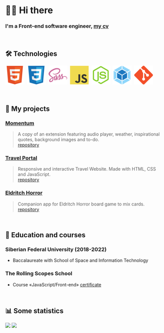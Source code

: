 # 👋🏻 Hi there 
### I'm a Front-end software engineer, [my cv](https://fogarea.github.io/cv/)
<br>

## 🛠️ Technologies
  <img src="https://github.com/devicons/devicon/blob/master/icons/html5/html5-original.svg" title="HTML5" alt="HTML" width="60" height="60"/>&nbsp;
  <img src="https://github.com/devicons/devicon/blob/master/icons/css3/css3-original.svg" title="CSS3" alt="CSS" width="60" height="60"/>&nbsp;
  <img src="https://github.com/devicons/devicon/blob/master/icons/sass/sass-original.svg" title="SASS" alt="SASS" width="60" height="60"/>&nbsp;
  <img src="https://github.com/devicons/devicon/blob/master/icons/javascript/javascript-original.svg" title="JavaScript" alt="JavaScript" width="60" height="60"/>&nbsp;
   <img src="https://github.com/devicons/devicon/blob/master/icons/nodejs/nodejs-original.svg" title="NODE" alt="NODE" width="60" height="60"/>&nbsp;
   <img src="https://github.com/devicons/devicon/blob/master/icons/webpack/webpack-original.svg" title="WEBPACK" alt="WEBPACK" width="60" height="60"/>&nbsp;
  <img src="https://github.com/devicons/devicon/blob/master/icons/git/git-original.svg" title="GIT" alt="GIT" width="60" height="60"/>&nbsp;

<br>

## 📒 My projects
### [Momentum](https://fogarea.github.io/momentum/)<br>

  > A copy of an extension featuring audio player, weather, inspirational quotes, background images and to-do. <br>
  > [repository](https://github.com/fogarea/momentum)

### [Travel Portal](https://fogarea.github.io/travel-portal/)
  > Responsive and interactive Travel Website. Made with HTML, CSS and JavaScript. <br>
  > [repository](https://github.com/fogarea/travel-portal)

### [Eldritch Horror](https://fogarea.github.io/eldritch-codejam/)
  > Companion app for Eldritch Horror board game to mix cards. <br>
  > [repository](https://github.com/fogarea/eldritch-codejam)

<br>

## 🎒 Education and courses
### Siberian Federal University (2018-2022)
  - Baccalaureate with School of Space and Information Technology

### The Rolling Scopes School
  - Course «JavaScript/Front-end» [certificate](https://app.rs.school/certificate/txu66z2z)

<br>

## 📊 Some statistics
<img src="https://github-readme-streak-stats.herokuapp.com?user=fogarea&theme=github-light">
<img src="https://www.codewars.com/users/fog_area/badges/large">
